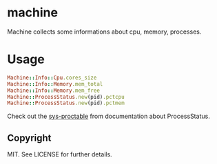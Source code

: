 # machine

Machine collects some informations about cpu, memory, processes.

# Usage

``` ruby
Machine::Info::Cpu.cores_size
Machine::Info::Memory.mem_total
Machine::Info::Memory.mem_free
Machine::ProcessStatus.new(pid).pctcpu
Machine::ProcessStatus.new(pid).pctmem
```

Check out the [sys-proctable](https://github.com/djberg96/sys-proctable) from
documentation about ProcessStatus.

## Copyright

MIT. See LICENSE for further details.
